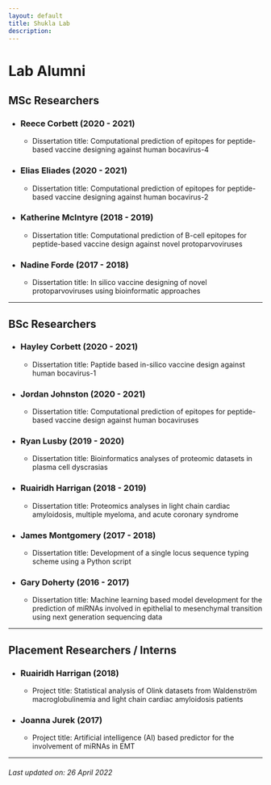 ```yaml
---
layout: default
title: Shukla Lab
description:
---
```


# Lab Alumni

## MSc Researchers
- ### Reece Corbett (2020 - 2021)
  - Dissertation title: Computational prediction of epitopes for peptide-based vaccine designing against human bocavirus-4
- ### Elias Eliades (2020 - 2021)
  - Dissertation title: Computational prediction of epitopes for peptide-based vaccine designing against human bocavirus-2
- ### Katherine McIntyre (2018 - 2019)
  - Dissertation title: Computational prediction of B-cell epitopes for peptide-based vaccine design against novel protoparvoviruses
- ### Nadine Forde (2017 - 2018)
  - Dissertation title: In silico vaccine designing of novel protoparvoviruses using bioinformatic approaches

* * *

## BSc Researchers
- ### Hayley Corbett (2020 - 2021)
  - Dissertation title: Paptide based in-silico vaccine design against human bocavirus-1
- ### Jordan Johnston (2020 - 2021)
  - Dissertation title: Computational prediction of epitopes for peptide-based vaccine design against human bocaviruses
- ### Ryan Lusby (2019 - 2020)
  - Dissertation title: Bioinformatics analyses of proteomic datasets in plasma cell dyscrasias
- ### Ruairidh Harrigan (2018 - 2019)
  - Dissertation title: Proteomics analyses in light chain cardiac amyloidosis, multiple myeloma, and acute coronary syndrome
- ### James Montgomery (2017 - 2018)
  - Dissertation title: Development of a single locus sequence typing scheme using a Python script
- ### Gary Doherty (2016 - 2017)
  - Dissertation title: Machine learning based model development for the prediction of miRNAs involved in epithelial to mesenchymal transition using next generation sequencing data

* * *

## Placement Researchers / Interns
- ### Ruairidh Harrigan (2018)
  - Project title: Statistical analysis of Olink datasets from Waldenström macroglobulinemia and light chain cardiac amyloidosis patients
- ### Joanna Jurek (2017)
  - Project title: Artificial intelligence (AI) based predictor for the involvement of miRNAs in EMT

***

###### _Last updated on: 26 April 2022_
